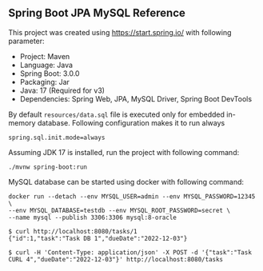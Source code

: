 ## Spring Boot JPA MySQL Reference

This project was created using https://start.spring.io/ with following parameter:

* Project: Maven
* Language: Java
* Spring Boot: 3.0.0
* Packaging: Jar
* Java: 17 (Required for v3)
* Dependencies: Spring Web, JPA, MySQL Driver, Spring Boot DevTools

By default `resources/data.sql` file is executed only for embedded in-memory database.
Following configuration makes it to run always
```
spring.sql.init.mode=always
```

Assuming JDK 17 is installed, run the project with following command:

```shell
./mvnw spring-boot:run
```

MySQL database can be started using docker with following command:
 
```
docker run --detach --env MYSQL_USER=admin --env MYSQL_PASSWORD=12345 \
--env MYSQL_DATABASE=testdb --env MYSQL_ROOT_PASSWORD=secret \
--name mysql --publish 3306:3306 mysql:8-oracle
```

```shell
$ curl http://localhost:8080/tasks/1
{"id":1,"task":"Task DB 1","dueDate":"2022-12-03"}

$ curl -H 'Content-Type: application/json' -X POST -d '{"task":"Task CURL 4","dueDate":"2022-12-03"}' http://localhost:8080/tasks
```
